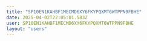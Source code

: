 ```yaml
---
title: "SP10EN1KAHBF1MECMD6XY6FKYPQXMT6WTPPN9FBHE"
date: 2025-04-02T22:05:01.583Z
user: SP10EN1KAHBF1MECMD6XY6FKYPQXMT6WTPPN9FBHE
layout: "users"
---
```

    